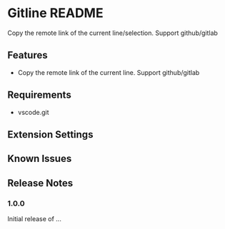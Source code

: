 # Gitline README

Copy the remote link of the current line/selection. Support github/gitlab

## Features

- Copy the remote link of the current line. Support github/gitlab

## Requirements
- vscode.git

## Extension Settings


## Known Issues



## Release Notes



### 1.0.0

Initial release of ...
